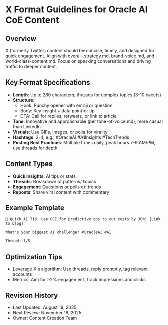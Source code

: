 # X Format Guidelines for Oracle AI CoE Content

## Overview
X (formerly Twitter) content should be concise, timely, and designed for quick engagement. Align with overall-strategy.md, brand-voice.md, and world-class-content.md. Focus on sparking conversations and driving traffic to deeper content.

## Key Format Specifications
- **Length**: Up to 280 characters; threads for complex topics (3-10 tweets)  
- **Structure**:  
  - Hook: Punchy opener with emoji or question  
  - Body: Key insight + data point or tip  
  - CTA: Call for replies, retweets, or link to article  
- **Tone**: Innovative and approachable (per tone-of-voice.md), more casual than LinkedIn  
- **Visuals**: Use GIFs, images, or polls for virality  
- **Hashtags**: 2-4, e.g., #OracleAI #AIInsights #TechTrends  
- **Posting Best Practices**: Multiple times daily, peak hours 7-9 AM/PM, use threads for depth

## Content Types
- **Quick Insights**: AI tips or stats  
- **Threads**: Breakdown of patterns/ topics  
- **Engagement**: Questions or polls on trends  
- **Reposts**: Share viral content with commentary

## Example Template
```
🚀 Quick AI Tip: Use OCI for predictive ops to cut costs by 30%! [Link to blog]

What's your biggest AI challenge? #OracleAI #AI

Thread: 1/5
```

## Optimization Tips
- Leverage X's algorithm: Use threads, reply promptly, tag relevant accounts  
- Metrics: Aim for >2% engagement, track impressions and clicks  

## Revision History
- Last Updated: August 18, 2025  
- Next Review: November 18, 2025  
- Owner: Content Creation Team
